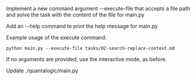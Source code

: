 Implement a new command argument --execute-file that accepts a file path and solve the task with the content of the file for main.py

Add an --help command to print the help message for main.py

Example usage of the execute command:
```
python main.py --execute-file tasks/02-search-replace-context.md
```

If no arguments are provided, use the interactive mode, as before.

Update ./quantalogic/main.py 